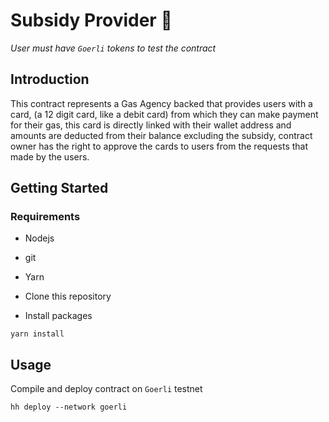 # Subsidy Provider 🏦

*User must have `Goerli` tokens to test the contract*

## Introduction

This contract represents a Gas Agency backed that provides users with a card, (a 12 digit card, like a debit card) from which they can make payment for their gas, this card is directly linked with their wallet address and amounts are deducted from their balance excluding the subsidy, contract owner has the right to approve the cards to users from the requests that made by the users.

## Getting Started

### Requirements
* Nodejs
* git
* Yarn

* Clone this repository 
* Install packages

```
yarn install
```

## Usage

Compile and deploy contract on `Goerli` testnet

```
hh deploy --network goerli
```
